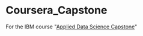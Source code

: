 # Coursera_Capstone
For the IBM course "[Applied Data Science Capstone](https://www.coursera.org/learn/applied-data-science-capstone/home/welcome)"
